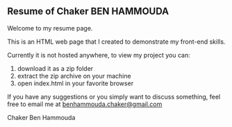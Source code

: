 ## Resume of Chaker BEN HAMMOUDA

Welcome to my resume page.

This is an HTML web page that I created to demonstrate my front-end skills.

Currently it is not hosted anywhere, to view my project you can:
1) download it as a zip folder
2) extract the zip archive on your machine
3) open index.html in your favorite browser

If you have any suggestions or you simply want to discuss something, feel free to email me at benhammouda.chaker@gmail.com

Chaker Ben Hammouda